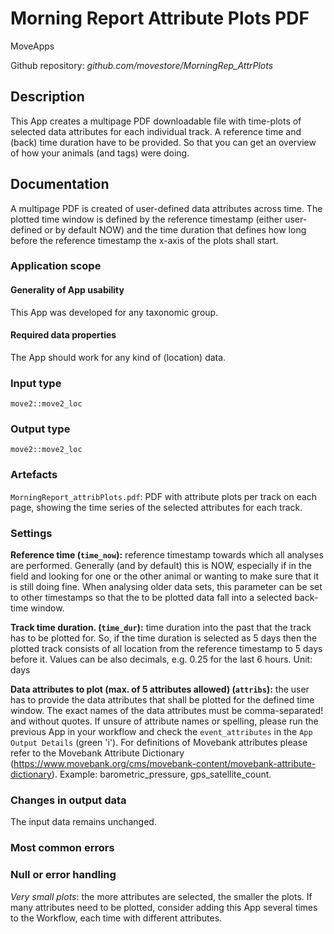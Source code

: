 # Morning Report Attribute Plots PDF
MoveApps

Github repository: *github.com/movestore/MorningRep_AttrPlots*

## Description
This App creates a multipage PDF downloadable file with time-plots of selected data attributes for each individual track. A reference time and (back) time duration have to be provided. So that you can get an overview of how your animals (and tags) were doing. 

## Documentation
A multipage PDF is created of user-defined data attributes across time. The plotted time window is defined by the reference timestamp (either user-defined or by default NOW) and the time duration that defines how long before the reference timestamp the x-axis of the plots shall start.

### Application scope
#### Generality of App usability
This App was developed for any taxonomic group. 

#### Required data properties
The App should work for any kind of (location) data.

### Input type
`move2::move2_loc`

### Output type
`move2::move2_loc`

### Artefacts
`MorningReport_attribPlots.pdf`: PDF with attribute plots per track on each page, showing the time series of the selected attributes for each track.

### Settings 
**Reference time (`time_now`):** reference timestamp towards which all analyses are performed. Generally (and by default) this is NOW, especially if in the field and looking for one or the other animal or wanting to make sure that it is still doing fine. When analysing older data sets, this parameter can be set to other timestamps so that the to be plotted data fall into a selected back-time window. 

**Track time duration. (`time_dur`):** time duration into the past that the track has to be plotted for. So, if the time duration is selected as 5 days then the plotted track consists of all location from the reference timestamp to 5 days before it. Values can be also decimals, e.g. 0.25 for the last 6 hours. Unit: days

**Data attributes to plot (max. of 5 attributes allowed) (`attribs`):** the user has to provide the data attributes that shall be plotted for the defined time window. The exact names of the data attributes must be comma-separated! and without quotes. If unsure of attribute names or spelling, please run the previous App in your workflow and check the `event_attributes` in the `App Output Details` (green 'i'). For definitions of Movebank attributes please refer to the Movebank Attribute Dictionary (https://www.movebank.org/cms/movebank-content/movebank-attribute-dictionary). Example: barometric_pressure, gps_satellite_count.


### Changes in output data
The input data remains unchanged.

### Most common errors

### Null or error handling
*Very small plots*: the more attributes are selected, the smaller the plots. If many attributes need to be plotted, consider adding this App several times to the Workflow, each time with different attributes.
